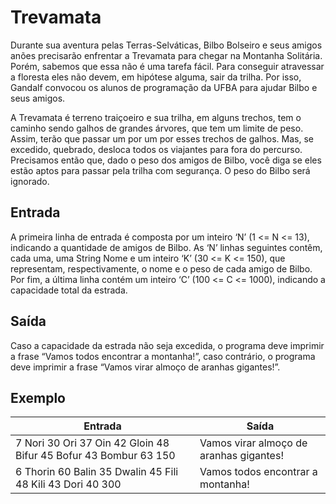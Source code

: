 # Trevamata

Durante sua aventura pelas Terras-Selváticas, Bilbo Bolseiro e seus amigos anões precisarão enfrentar a Trevamata para chegar na Montanha Solitária. Porém, sabemos que essa não é uma tarefa fácil. Para conseguir atravessar a floresta eles não devem, em hipótese alguma, sair da trilha. Por isso, Gandalf convocou os alunos de programação da UFBA para ajudar Bilbo e seus amigos.

A Trevamata é terreno traiçoeiro e sua trilha, em alguns trechos, tem o caminho sendo galhos de grandes árvores, que tem um limite de peso. Assim, terão que passar um por um por esses trechos de galhos. Mas, se excedido, quebrado, desloca todos os viajantes para fora do percurso. Precisamos então que, dado o peso dos amigos de Bilbo, você diga se eles estão aptos para passar pela trilha com segurança. O peso do Bilbo será ignorado.

## Entrada

A primeira linha de entrada é composta por um inteiro ‘N’ (1 <= N <= 13), indicando a quantidade de amigos de Bilbo. As ‘N’ linhas seguintes contêm, cada uma, uma String Nome e um inteiro ‘K’ (30 <= K <= 150), que representam, respectivamente, o nome e o peso de cada amigo de Bilbo. Por fim, a última linha contém um inteiro ‘C’ (100 <= C <= 1000), indicando a capacidade total da estrada.

## Saída

Caso a capacidade da estrada não seja excedida, o programa deve imprimir a frase “Vamos todos encontrar a montanha!”, caso contrário, o programa deve imprimir a frase “Vamos virar almoço de aranhas gigantes!”.

## Exemplo

| Entrada                                                          | Saída                                   |
| ---------------------------------------------------------------- | --------------------------------------- |
| 7 Nori 30 Ori 37 Oin 42 Gloin 48 Bifur 45 Bofur 43 Bombur 63 150 | Vamos virar almoço de aranhas gigantes! |
| 6 Thorin 60 Balin 35 Dwalin 45 Fili 48 Kili 43 Dori 40 300       | Vamos todos encontrar a montanha!       |

